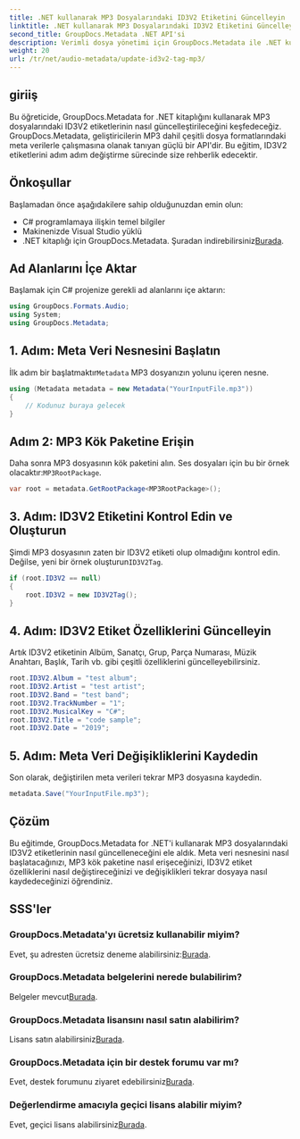 ```yaml
---
title: .NET kullanarak MP3 Dosyalarındaki ID3V2 Etiketini Güncelleyin
linktitle: .NET kullanarak MP3 Dosyalarındaki ID3V2 Etiketini Güncelleyin
second_title: GroupDocs.Metadata .NET API'si
description: Verimli dosya yönetimi için GroupDocs.Metadata ile .NET kullanarak MP3 dosyalarındaki ID3V2 etiketlerini nasıl güncelleyeceğinizi öğrenin.
weight: 20
url: /tr/net/audio-metadata/update-id3v2-tag-mp3/
---
```

## giriiş
Bu öğreticide, GroupDocs.Metadata for .NET kitaplığını kullanarak MP3 dosyalarındaki ID3V2 etiketlerinin nasıl güncelleştirileceğini keşfedeceğiz. GroupDocs.Metadata, geliştiricilerin MP3 dahil çeşitli dosya formatlarındaki meta verilerle çalışmasına olanak tanıyan güçlü bir API'dir. Bu eğitim, ID3V2 etiketlerini adım adım değiştirme sürecinde size rehberlik edecektir.
## Önkoşullar
Başlamadan önce aşağıdakilere sahip olduğunuzdan emin olun:
- C# programlamaya ilişkin temel bilgiler
- Makinenizde Visual Studio yüklü
-  .NET kitaplığı için GroupDocs.Metadata. Şuradan indirebilirsiniz[Burada](https://releases.groupdocs.com/metadata/net/).

## Ad Alanlarını İçe Aktar
Başlamak için C# projenize gerekli ad alanlarını içe aktarın:
```csharp
using GroupDocs.Formats.Audio;
using System;
using GroupDocs.Metadata;
```
## 1. Adım: Meta Veri Nesnesini Başlatın
 İlk adım bir başlatmaktır`Metadata` MP3 dosyanızın yolunu içeren nesne.
```csharp
using (Metadata metadata = new Metadata("YourInputFile.mp3"))
{
    // Kodunuz buraya gelecek
}
```
## Adım 2: MP3 Kök Paketine Erişin
 Daha sonra MP3 dosyasının kök paketini alın. Ses dosyaları için bu bir örnek olacaktır:`MP3RootPackage`.
```csharp
var root = metadata.GetRootPackage<MP3RootPackage>();
```
## 3. Adım: ID3V2 Etiketini Kontrol Edin ve Oluşturun
 Şimdi MP3 dosyasının zaten bir ID3V2 etiketi olup olmadığını kontrol edin. Değilse, yeni bir örnek oluşturun`ID3V2Tag`.
```csharp
if (root.ID3V2 == null)
{
    root.ID3V2 = new ID3V2Tag();
}
```
## 4. Adım: ID3V2 Etiket Özelliklerini Güncelleyin
Artık ID3V2 etiketinin Albüm, Sanatçı, Grup, Parça Numarası, Müzik Anahtarı, Başlık, Tarih vb. gibi çeşitli özelliklerini güncelleyebilirsiniz.
```csharp
root.ID3V2.Album = "test album";
root.ID3V2.Artist = "test artist";
root.ID3V2.Band = "test band";
root.ID3V2.TrackNumber = "1";
root.ID3V2.MusicalKey = "C#";
root.ID3V2.Title = "code sample";
root.ID3V2.Date = "2019";
```
## 5. Adım: Meta Veri Değişikliklerini Kaydedin
Son olarak, değiştirilen meta verileri tekrar MP3 dosyasına kaydedin.
```csharp
metadata.Save("YourInputFile.mp3");
```

## Çözüm
Bu eğitimde, GroupDocs.Metadata for .NET'i kullanarak MP3 dosyalarındaki ID3V2 etiketlerinin nasıl güncelleneceğini ele aldık. Meta veri nesnesini nasıl başlatacağınızı, MP3 kök paketine nasıl erişeceğinizi, ID3V2 etiket özelliklerini nasıl değiştireceğinizi ve değişiklikleri tekrar dosyaya nasıl kaydedeceğinizi öğrendiniz.

## SSS'ler
### GroupDocs.Metadata'yı ücretsiz kullanabilir miyim?
 Evet, şu adresten ücretsiz deneme alabilirsiniz:[Burada](https://releases.groupdocs.com/).
### GroupDocs.Metadata belgelerini nerede bulabilirim?
 Belgeler mevcut[Burada](https://tutorials.groupdocs.com/metadata/net/).
### GroupDocs.Metadata lisansını nasıl satın alabilirim?
 Lisans satın alabilirsiniz[Burada](https://purchase.groupdocs.com/buy).
### GroupDocs.Metadata için bir destek forumu var mı?
 Evet, destek forumunu ziyaret edebilirsiniz[Burada](https://forum.groupdocs.com/c/metadata/14).
### Değerlendirme amacıyla geçici lisans alabilir miyim?
 Evet, geçici lisans alabilirsiniz[Burada](https://purchase.groupdocs.com/temporary-license/).
